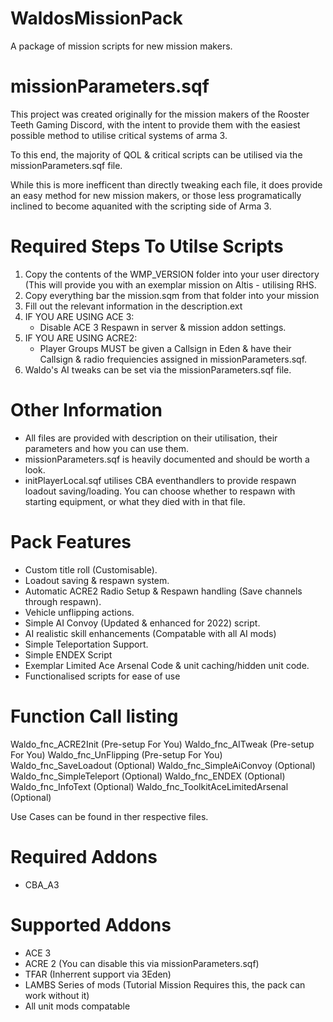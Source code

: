 # WaldosMissionPack
A package of mission scripts for new mission makers.

# missionParameters.sqf

This project was created originally for the mission makers of the Rooster Teeth Gaming Discord, with the intent to provide them with the easiest possible method 
to utilise critical systems of arma 3.

To this end, the majority of QOL & critical scripts can be utilised via the missionParameters.sqf file.

While this is more inefficent than directly tweaking each file, it does provide an easy method for new mission makers, or those less programatically inclined
to become aquanited with the scripting side of Arma 3.

# Required Steps To Utilse Scripts
1. Copy the contents of the WMP_VERSION folder into your user directory (This will provide you with an exemplar mission on Altis - utilising RHS.
2. Copy everything bar the mission.sqm from that folder into your mission
3. Fill out the relevant information in the description.ext
4. IF YOU ARE USING ACE 3:
   - Disable ACE 3 Respawn in server & mission addon settings.
5. IF YOU ARE USING ACRE2:
   - Player Groups MUST be given a Callsign in Eden & have their Callsign & radio frequiencies assigned in missionParameters.sqf.
6. Waldo's AI tweaks can be set via the missionParameters.sqf file.

# Other Information
- All files are provided with description on their utilisation, their parameters and how you can use them.
- missionParameters.sqf is heavily documented and should be worth a look.
- initPlayerLocal.sqf utilises CBA eventhandlers to provide respawn loadout saving/loading. You can choose whether to respawn with starting equipment, or what they died with in that file.

# Pack Features
- Custom title roll (Customisable).
- Loadout saving & respawn system.
- Automatic ACRE2 Radio Setup & Respawn handling (Save channels through respawn).
- Vehicle unflipping actions.
- Simple AI Convoy (Updated & enhanced for 2022) script.
- AI realistic skill enhancements (Compatable with all AI mods)
- Simple Teleportation Support.
- Simple ENDEX Script
- Exemplar Limited Ace Arsenal Code & unit caching/hidden unit code.
- Functionalised scripts for ease of use

# Function Call listing
Waldo_fnc_ACRE2Init  (Pre-setup For You)
Waldo_fnc_AITweak  (Pre-setup For You)
Waldo_fnc_UnFlipping (Pre-setup For You)
Waldo_fnc_SaveLoadout (Optional)
Waldo_fnc_SimpleAiConvoy (Optional)
Waldo_fnc_SimpleTeleport (Optional)
Waldo_fnc_ENDEX (Optional)
Waldo_fnc_InfoText (Optional)
Waldo_fnc_ToolkitAceLimitedArsenal (Optional)

Use Cases can be found in ther respective files.

# Required Addons
- CBA_A3

# Supported Addons
- ACE 3
- ACRE 2 (You can disable this via missionParameters.sqf)
- TFAR (Inherrent support via 3Eden)
- LAMBS Series of mods (Tutorial Mission Requires this, the pack can work without it)
- All unit mods compatable
